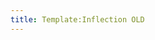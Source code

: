 ```yaml
---
title: Template:Inflection OLD
---
```


<span data-type="inflection" data-children="object" hidden>
<span data-name="id" data-children="string">{{{id|}}}</span>
</span>

